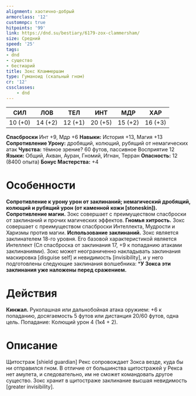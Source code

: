 ```yaml
---
alignment: хаотично-добрый
armorclass: '12'
customnpc: true
hitpoints: '99'
link: https://dnd.su/bestiary/6179-zox-clammersham/
size: Средний
speed: '25'
tags:
- dnd
- существо
- бестиарий
title: Зокс Кламмершам
type: Гуманоид (скальный гном)
cr: '12'
cssclasses:
    - dnd
---
```



| СИЛ | ЛОВ | ТЕЛ | ИНТ | МДР | ХАР |
|---|---|---|---|---|---|
| 10 (+0) | 14 (+2) | 12 (+1) | 20 (+5) | 15 (+2) | 16 (+3) |
**Спасброски** Инт +9, Мдр +6
**Навыки:** История +13, Магия +13
**Сопротивление Урону:** дробящий, колющий, рубящий от немагических атак
**Чувства:** тёмное зрение? 60 футов, пассивное Восприятие 12
**Языки:** Общий, Акван, Ауран, Гномий, Игнан, Терран
**Опасность:** 12 (8400 опыта)
**Бонус Мастерства:** +4


# Особенности
**Сопротивление к урону урон от заклинаний; немагический дробящий, колющий и рубящий урон (от каменной кожи [stoneskin]).** 
**Сопротивление магии.** Зокс совершает с преимуществом спасброски от заклинаний и прочих магических эффектов.
**Гномья хитрость.** Зокс совершает с преимуществом спасброски Интеллекта, Мудрости и Харизмы против магии.
**Использование заклинаний.** Зокс является заклинателем 18-го уровня. Его базовой характеристикой является Интеллект (Сл спасброска от заклинания 17, +9 к попаданию атаками заклинаниями). Зокс может неограниченно накладывать заклинания маскировка [disguise self] и невидимость [invisibility], и у него подготовлены следующие заклинания волшебника:
***У Зокса эти заклинания уже наложены перед сражением.** 


# Действия
**Кинжал.** Рукопашная или дальнобойная атака оружием: +6 к попаданию, досягаемость 5 футов или дистанция 20/60 футов, одна цель. Попадание: Колющий урон 4 (1к4 + 2).


# Описание
Щитостраж [shield guardian] Рекс сопровождает Зокса везде, куда бы ни отправился гном. В отличие от большинства щитостражей у Рекса нет амулета, и следовательно, им не сможет командовать другое существо. Зокс хранит в щитостраже заклинание высшая невидимость [greater invisibility].